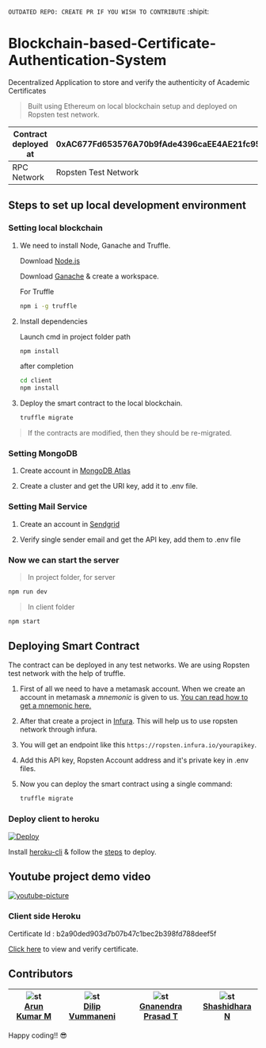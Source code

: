 
`OUTDATED REPO: CREATE PR IF YOU WISH TO CONTRIBUTE` :shipit:


# Blockchain-based-Certificate-Authentication-System
Decentralized Application to store and verify the authenticity of Academic Certificates

> Built using Ethereum on local blockchain setup and deployed on Ropsten test network.

| Contract deployed at | 0xAC677Fd653576A70b9fAde4396caEE4AE21fc95a |
| -------------------- | ------------------------------------------ |
| RPC Network          | Ropsten Test Network                       |

## Steps to set up local development environment

### Setting local blockchain

1. We need to install Node, Ganache and Truffle.
   
   Download [Node.js](https://nodejs.org/en/download/) 
    
   Download [Ganache](https://www.trufflesuite.com/ganache) & create a workspace.
   
   For Truffle
   ```bash
   npm i -g truffle
   ```

1. Install dependencies
  
   Launch cmd in project folder path
   ```bash
   npm install
   ```
   after completion
   ```bash
   cd client
   npm install
   ```

1. Deploy the smart contract to the local blockchain.

   ```bash
   truffle migrate
   ```

> If the contracts are modified, then they should be re-migrated.

### Setting MongoDB

1. Create account in [MongoDB Atlas](https://www.mongodb.com/)

1. Create a cluster and get the URI key, add it to .env file.

### Setting Mail Service

1. Create an account in [Sendgrid](https://signup.sendgrid.com/)

1. Verify single sender email and get the API key, add them to .env file

### Now we can start the server

> In project folder, for server
```bash
npm run dev
```
> In client folder
```bash
npm start
```

## Deploying Smart Contract

The contract can be deployed in any test networks. We are using Ropsten test network with the help of truffle.

1. First of all we need to have a metamask account. When we create an account in metamask a _mnemonic_ is given to us. [You can read how to get a mnemonic here.](https://support.dex.top/hc/en-us/articles/360004125614-How-to-Create-Mnemonic-Phrase-with-MetaMask-)

1. After that create a project in [Infura](https://infura.io). This will help us to use ropsten network through infura.

1. You will get an endpoint like this `https://ropsten.infura.io/yourapikey`.

1. Add this API key, Ropsten Account address and it's private key in .env files.

1. Now you can deploy the smart contract using a single command:

   ```BASH
   truffle migrate
   ```
### Deploy client to heroku

[![Deploy](https://www.herokucdn.com/deploy/button.png)](https://heroku.com/deploy)

Install [heroku-cli](https://devcenter.heroku.com/articles/heroku-cli#download-and-install) & follow the [steps](https://devcenter.heroku.com/articles/deploying-nodejs#deploy-your-application-to-heroku) to deploy.

## Youtube project demo video

[![youtube-picture](https://img.youtube.com/vi/qj-LdkTO9Ic/maxresdefault.jpg)](https://youtu.be/qj-LdkTO9Ic)


### Client side Heroku

Certificate Id : b2a90ded903d7b07b47c1bec2b398fd788deef5f

[Click here](https://sadg-university.herokuapp.com/) to view and verify certificate.

## Contributors

<!-- ALL-CONTRIBUTORS-LIST:START - Do not remove or modify this section -->
<!-- prettier-ignore -->
| ![st](https://github.com/arun664.png?size=50)<br /> [Arun Kumar M](https://github.com/arun664) | ![st](https://github.com/vummanenidilip.png?size=50)<br />  [Dilip Vummaneni](https://github.com/vummanenidilip) | ![st](https://github.com/gnanendraprasad.png?size=50)<br /> [Gnanendra Prasad T](https://github.com/gnanendraprasad) | ![st](https://github.com/shashi9690.png?size=50)<br /> [Shashidhara N](https://github.com/shashi9690)|
| :---: | :---: | :---: | :---: |
<!-- ALL-CONTRIBUTORS-LIST:END -->

Happy coding!! :sunglasses:
